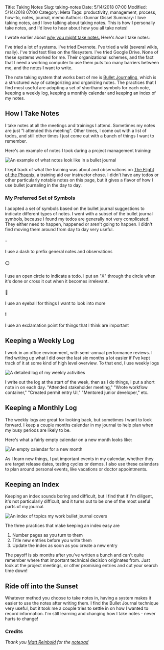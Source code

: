 Title: Taking Notes
Slug: taking-notes
Date: 5/14/2018 07:00
Modified: 5/14/2018 07:00
Category: Meta
Tags: productivity, management, process, how-to, notes, journal, memo
Authors: Gunnar Gissel
Summary: I love taking notes, and I love talking about taking notes.  This is how I personally take notes, and I'd love to hear about how you all take notes!

I wrote earlier about <a href="https://www.gunnargissel.com/protect-yourself-like-the-fbi--with-memos.html"/>_why_ you might take notes.</a>  Here's _how_ I take notes:

I've tried a lot of systems.  I've tried Evernote.  I've tried a wiki (several wikis, really).  I've tried text files on the filesystem.  I've tried Google Drive.  None of these systems worked for me.  Their organizational schemes, and the fact that I need a working computer to use them puts too many barriers between me, and the notes I want to write.

The note taking system that works best of me is <a href="https://bulletjournal.com/get-started/">Bullet Journaling,</a> which is a structured way of categorizing and organizing notes.  The practices that I find most useful are adopting a set of shorthand symbols for each note, keeping a weekly log, keeping a monthly calendar and keeping an index of my notes.

How I Take Notes
---------------

I take notes at all the meetings and trainings I attend.  Sometimes my notes are just "I attended this meeting".  Other times, I come out with a list of todos, and still other times I just come out with a bunch of things I want to remember.

Here's an example of notes I took during a project management training:

<img src="https://i.imgur.com/Wmf0qm0l.jpg" alt="An example of what notes look like in a bullet journal"/>

I kept track of what the training was about and observations on <a href="https://en.wikipedia.org/wiki/The_Flight_of_the_Phoenix_%281965_film%29">The Flight of the Phoenix,</a> a training aid our instructor chose.  I didn't have any todos or other particularly notable notes on this page, but it gives a flavor of how I use bullet journaling in the day to day.

### My Preferred Set of Symbols

I adopted a set of symbols based on the bullet journal suggestions to indicate different types of notes.  I went with a subset of the bullet journal symbols, because I found my todos are generally not very complicated.  They either need to happen, happened or aren't going to happen.  I didn't find moving them around from day to day very useful.

#### -
I use a dash to prefix general notes and observations

#### ⚪
I use an open circle to indicate a todo.  I put an "X" through the circle when it's done or cross it out when it becomes irrelevant.

#### 👀
I use an eyeball for things I want to look into more

#### !
I use an exclamation point for things that I think are important

Keeping a Weekly Log
--------------------

I work in an office environment, with semi-annual performance reviews.  I find writing up what I did over the last six months a lot easier if I've kept track of it at some kind of high level overview.  To that end, I use weekly logs

<img src="https://i.imgur.com/Dzf5Lkkl.jpg" alt="A detailed log of my weekly activities"/>

I write out the log at the start of the week, then as I do things, I put a short note in on each day.  "Attended stakeholder meeting," "Wrote workflow container," "Created permit entry UI," "Mentored junior developer," etc.

Keeping a Monthly Log
----------------------

The weekly logs are great for looking back, but sometimes I want to look forward.  I keep a couple months calendar in my journal to help plan when my busy periods are likely to be.

Here's what a fairly empty calendar on a new month looks like:

<img src="https://i.imgur.com/9Z8SaNKl.jpg" alt="An empty calendar for a new month"/>

As I learn new things, I put important events in my calendar, whether they are target release dates, testing cycles or demos.  I also use these calendars to plan around personal events, like vacations or doctor appointments.

Keeping an Index
-----------------

Keeping an index sounds boring and difficult, but I find that if I'm diligent, it's not particularly difficult, and it turns out to be one of the most useful parts of my journal.

<img src="https://imgur.com/aasPfDal.jpg" alt="An index of topics my work bullet journal covers"/>

The three practices that make keeping an index easy are

1. Number pages as you turn to them
2. Title new entries before you write them
3. Update the index as soon as you create a new entry

The payoff is six months after you've written a bunch and can't quite remember where that important technical decision originates from.  Just look at the project meetings, or other promising entries and cut your search time down!

Ride off into the Sunset
----------------------------

Whatever method you choose to take notes in, having a system makes it easier to use the notes after writing them.  I find the Bullet Journal technique very useful, but it took me a couple tries to settle in on how I wanted to record information.  I'm still learning and changing how I take notes - never hurts to change!

### Credits

_Thank you [Matt Reinbold](https://www.flickr.com/photos/furryscalyman/) for the [notepad](https://flic.kr/p/yWtvF)_
